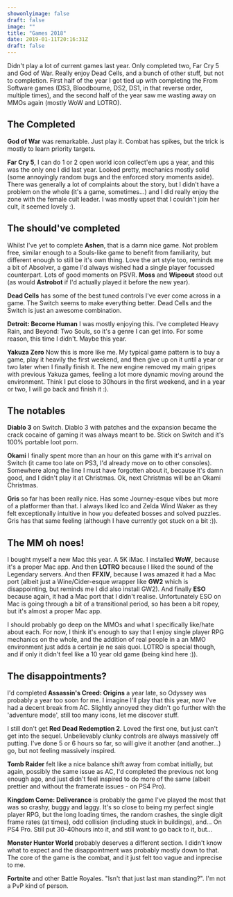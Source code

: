 ```yaml
---
showonlyimage: false
draft: false
image: ""
title: "Games 2018"
date: 2019-01-11T20:16:31Z
draft: false
---
```


Didn't play a lot of current games last year. Only completed two, Far Cry 5 and God of War. Really enjoy Dead Cells, and a bunch of other stuff, but not to completion. First half of the year I got tied up with completing the From Software games (DS3, Bloodbourne, DS2, DS1, in that reverse order, multiple times), and the second half of the year saw me wasting away on MMOs again (mostly WoW and LOTRO).
<!--more-->
## The Completed
**God of War** was remarkable. Just play it. Combat has spikes, but the trick is mostly to learn priority targets.

**Far Cry 5**, I can do 1 or 2 open world icon collect'em ups a year, and this was the only one I did last year. Looked pretty, mechanics mostly solid (some annoyingly random bugs and the enforced story moments aside). There was generally a lot of complaints about the story, but I didn't have a problem on the whole (it's a game, sometimes...) and I did really enjoy the zone with the female cult leader. I was mostly upset that I couldn't join her cult, it seemed lovely :).

## The should've completed
Whilst I've yet to complete **Ashen**, that is a damn nice game. Not problem free, similar enough to a Souls-like game to benefit from familiarity, but different enough to still be it's own thing. Love the art style too, reminds me a bit of Absolver, a game I'd always wished had a single player focussed counterpart.
Lots of good moments on PSVR. **Moss** and **Wipeout** stood out (as would **Astrobot** if I'd actually played it before the new year).

**Dead Cells** has some of the best tuned controls I've ever come across in a game. The Switch seems to make everything better. Dead Cells and the Switch is just an awesome combination.

**Detroit: Become Human** I was mostly enjoying this. I've completed Heavy Rain, and Beyond: Two Souls, so it's a genre I can get into. For some reason, this time I didn't. Maybe this year.

**Yakuza Zero** Now this is more like me. My typical game pattern is to buy a game, play it heavily the first weekend, and then give up on it until a year or two later when I finally finish it. The new engine removed my main gripes with previous Yakuza games, feeling a lot more dynamic moving around the environment. Think I put close to 30hours in the first weekend, and in a year or two, I will go back and finish it :).

## The notables
**Diablo 3** on Switch. Diablo 3 with patches and the expansion became the crack cocaine of gaming it was always meant to be. Stick on Switch and it's 100% portable loot porn.

**Okami** I finally spent more than an hour on this game with it's arrival on Switch (it came too late on PS3, I'd already move on to other consoles). Somewhere along the line I must have forgotten about it, because it's damn good, and I didn't play it at Christmas. Ok, next Christmas will be an Okami Christmas.

**Gris** so far has been really nice. Has some Journey-esque vibes but more of a platformer than that. I always liked Ico and Zelda Wind Waker as they felt exceptionally intuitive in how you defeated bosses and solved puzzles. Gris has that same feeling (although I have currently got stuck on a bit :)).

## The MM oh noes!
I bought myself a new Mac this year. A 5K iMac. I installed **WoW**, because it's a proper Mac app. And then **LOTRO** because I liked the sound of the Legendary servers. And then **FFXIV**, because I was amazed it had a Mac port (albeit just a Wine/Cider-esque wrapper like **GW2** which is disappointing, but reminds me I did also install GW2). And finally **ESO** because again, it had a Mac port that I didn't realise. Unfortunately ESO on Mac is going through a bit of a transitional period, so has been a bit ropey, but it's almost a proper Mac app.

I should probably go deep on the MMOs and what I specifically like/hate about each. For now, I think it's enough to say that I enjoy single player RPG mechanics on the whole, and the addition of real people in a an MMO environment just adds a certain je ne sais quoi. LOTRO is special though, and if only it didn't feel like a 10 year old game (being kind here :)).

## The disappointments?
I'd completed **Assassin's Creed: Origins** a year late, so Odyssey was probably a year too soon for me. I imagine I'll play that this year, now I've had a decent break from AC. Slightly annoyed they didn't go further with the 'adventure mode', still too many icons, let me discover stuff.

I still don't get **Red Dead Redemption 2**. Loved the first one, but just can't get into the sequel. Unbelievably clunky controls are always massively off putting. I've done 5 or 6 hours so far, so will give it another (and another...) go, but not feeling massively inspired.

**Tomb Raider** felt like a nice balance shift away from combat initially, but again, possibly the same issue as AC, I'd completed the previous not long enough ago, and just didn't feel inspired to do more of the same (albeit prettier and without the framerate issues - on PS4 Pro).

**Kingdom Come: Deliverance** is probably the game I've played the most that was so crashy, buggy and laggy. It's so close to being my perfect single player RPG, but the long loading times, the random crashes, the single digit frame rates (at times), odd collision (including stuck in buildings), and... On PS4 Pro. Still put 30-40hours into it, and still want to go back to it, but...

**Monster Hunter World** probably deserves a different section. I didn't know what to expect and the disappointment was probably mostly down to that. The core of the game is the combat, and it just felt too vague and inprecise to me. 

**Fortnite** and other Battle Royales. "Isn't that just last man standing?". I'm not a PvP kind of person.
